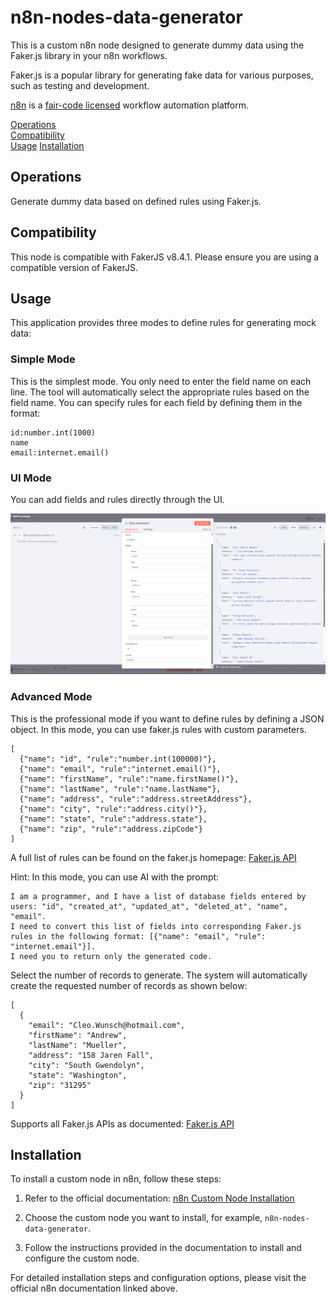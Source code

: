 # n8n-nodes-data-generator

This is a custom n8n node designed to generate dummy data using the Faker.js library in your n8n workflows.

Faker.js is a popular library for generating fake data for various purposes, such as testing and development.

[n8n](https://n8n.io/) is a [fair-code licensed](https://docs.n8n.io/reference/license/) workflow automation platform.

[Operations](#operations)  
[Compatibility](#compatibility)  
[Usage](#usage)
[Installation](#installation)

## Operations

Generate dummy data based on defined rules using Faker.js.

## Compatibility

This node is compatible with FakerJS v8.4.1. Please ensure you are using a compatible version of FakerJS.

## Usage

This application provides three modes to define rules for generating mock data:

### Simple Mode

This is the simplest mode. You only need to enter the field name on each line. The tool will automatically select the appropriate rules based on the field name.
You can specify rules for each field by defining them in the format:

```
id:number.int(1000)
name
email:internet.email()
```

### UI Mode

You can add fields and rules directly through the UI.

![UI Mode](./ui-mode.png)

### Advanced Mode

This is the professional mode if you want to define rules by defining a JSON object.
In this mode, you can use faker.js rules with custom parameters.

```
[
  {"name": "id", "rule":"number.int(100000)"},
  {"name": "email", "rule":"internet.email()"},
  {"name": "firstName", "rule":"name.firstName()"},
  {"name": "lastName", "rule":"name.lastName"},
  {"name": "address", "rule":"address.streetAddress"},
  {"name": "city", "rule":"address.city()"},
  {"name": "state", "rule":"address.state"},
  {"name": "zip", "rule":"address.zipCode"}
]
```

A full list of rules can be found on the faker.js homepage: [Faker.js API](https://v8.fakerjs.dev/api/)

Hint: In this mode, you can use AI with the prompt:

```
I am a programmer, and I have a list of database fields entered by users: "id", "created_at", "updated_at", "deleted_at", "name", "email".
I need to convert this list of fields into corresponding Faker.js rules in the following format: [{"name": "email", "rule": "internet.email"}].
I need you to return only the generated code.
```

Select the number of records to generate. The system will automatically create the requested number of records as shown below:

```
[
  {
    "email": "Cleo.Wunsch@hotmail.com",
    "firstName": "Andrew",
    "lastName": "Mueller",
    "address": "158 Jaren Fall",
    "city": "South Gwendolyn",
    "state": "Washington",
    "zip": "31295"
  }
]
```

Supports all Faker.js APIs as documented: [Faker.js API](https://fakerjs.dev/api/)

## Installation

To install a custom node in n8n, follow these steps:

1. Refer to the official documentation: [n8n Custom Node Installation](https://docs.n8n.io/integrations/community-nodes/installation/)

2. Choose the custom node you want to install, for example, `n8n-nodes-data-generator`.

3. Follow the instructions provided in the documentation to install and configure the custom node.

For detailed installation steps and configuration options, please visit the official n8n documentation linked above.
